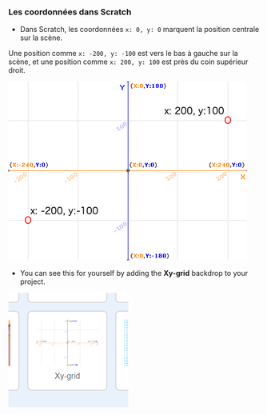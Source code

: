 ### Les coordonnées dans Scratch

+ Dans Scratch, les coordonnées `x: 0, y: 0` marquent la position centrale sur la scène.

Une position comme `x: -200, y: -100` est vers le bas à gauche sur la scène, et une position comme `x: 200, y: 100` est près du coin supérieur droit.

![Coordonnées de la scène](images/coordinates-stage.png)

+ You can see this for yourself by adding the **Xy-grid** backdrop to your project.

![Coordonnées de la scène](images/coordinates-backdrop.png)